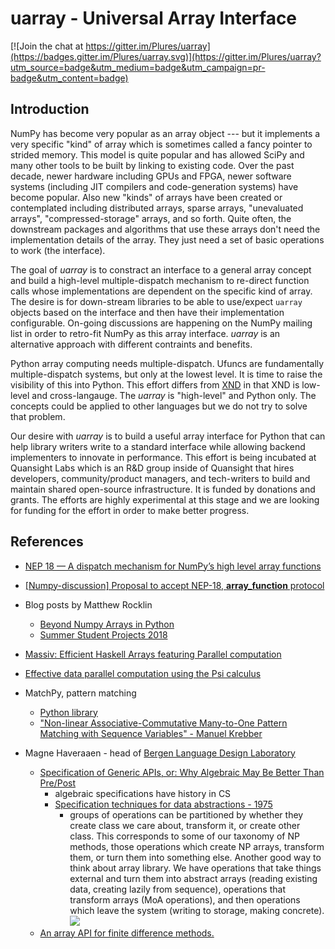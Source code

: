 # uarray - Universal Array Interface

[![Join the chat at https://gitter.im/Plures/uarray](https://badges.gitter.im/Plures/uarray.svg)](https://gitter.im/Plures/uarray?utm_source=badge&utm_medium=badge&utm_campaign=pr-badge&utm_content=badge)

## Introduction

NumPy has become very popular as an array object --- but it implements
a very specific "kind" of array which is sometimes called a fancy
pointer to strided memory. This model is quite popular and has allowed
SciPy and many other tools to be built by linking to existing code.
Over the past decade, newer hardware including GPUs and FPGA, newer
software systems (including JIT compilers and code-generation systems)
have become popular.  Also new "kinds" of arrays have been created or
contemplated including distributed arrays, sparse arrays, "unevaluated
arrays", "compressed-storage" arrays, and so forth.  Quite often, the
downstream packages and algorithms that use these arrays don't need
the implementation details of the array.  They just need a set of basic
operations to work (the interface).

The goal of *uarray* is to constract an interface to a general array
concept and build a high-level multiple-dispatch mechanism to
re-direct function calls whose implementations are dependent on the
specific kind of array.  The desire is for down-stream libraries to be
able to use/expect `uarray` objects based on the interface and then have
their implementation configurable.  On-going discussions are happening
on the NumPy mailing list in order to retro-fit NumPy as this array
interface.  *uarray* is an alternative approach with different
contraints and benefits.


Python array computing needs multiple-dispatch.  Ufuncs are
fundamentally multiple-dispatch systems, but only at the lowest level.
It is time to raise the visibility of this into Python.  This effort
differs from [XND](https://xnd.io/) in that XND is low-level and
cross-langauge.  The *uarray* is "high-level" and Python only.  The
concepts could be applied to other languages but we do not try to
solve that problem.

Our desire with *uarray* is to build a useful array interface for Python
that can help library writers write to a standard interface while
allowing backend implementers to innovate in performance.  This effort
is being incubated at Quansight Labs which is an R&D group inside of
Quansight that hires developers, community/product managers, and
tech-writers to build and maintain shared open-source infrastructure.
It is funded by donations and grants.  The efforts are highly
experimental at this stage and we are looking for funding for the
effort in order to make better progress.


## References

- [NEP 18 — A dispatch mechanism for NumPy’s high level array functions](http://www.numpy.org/neps/nep-0018-array-function-protocol.html)

- [[Numpy-discussion] Proposal to accept NEP-18, __array_function__ protocol](https://mail.python.org/pipermail/numpy-discussion/2018-August/078578.html)

- Blog posts by Matthew Rocklin
  - [Beyond Numpy Arrays in Python](http://matthewrocklin.com/blog/work/2018/05/27/beyond-numpy)
  - [Summer Student Projects 2018](http://matthewrocklin.com/blog/work/2018/03/20/summer-projects)

- [Massiv: Efficient Haskell Arrays featuring Parallel computation](https://github.com/lehins/massiv)

- [Effective data parallel computation using the Psi calculus](https://paperpile.com/app/p/ad22b033-10cc-0f45-8c1d-05014496baee) 

- MatchPy, pattern matching
  - [Python library](https://github.com/HPAC/matchpy)
  - ["Non-linear Associative-Commutative Many-to-One Pattern Matching with Sequence Variables" - Manuel Krebber](https://arxiv.org/abs/1705.00907)
  
 - Magne Haveraaen - head of [Bergen Language Design Laboratory](https://bldl.ii.uib.no/)
   - [Specification of Generic APIs, or: Why Algebraic May Be Better Than Pre/Post](https://www.ii.uib.no/~anya/papers/bagge-haveraaen-hilt14-apispec.pdf)
     - algebraic specifications have history in CS
     - [Specification techniques for data abstractions - 1975](http://csg.csail.mit.edu/CSGArchives/memos/Memo-117.pdf)
       - groups of operations can be partitioned by whether they create class we care about, transform it, or create other class. This corresponds to some of our taxonomy of NP methods, those operations which create NP arrays, transform them, or turn them into something else. Another good way to think about array library. We have operations that take things external and turn them into abstract arrays (reading existing data, creating lazily from sequence),  operations that transform arrays (MoA operations), and then operations which leave the system (writing to storage, making concrete). ![](https://user-images.githubusercontent.com/1186124/44615089-f3e1e680-a7fe-11e8-9075-d8990ff44691.png)
   - [An array API for finite difference methods.](https://paperpile.com/app/p/fc16d058-1ac9-0296-af0d-87e75234458d)
   
